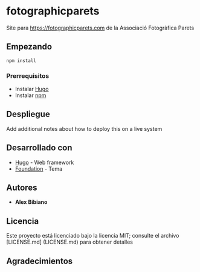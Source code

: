 # fotographicparets

Site para https://fotographicparets.com de la Associació Fotogràfica Parets

## Empezando

```
npm install
```

### Prerrequisitos

* Instalar [Hugo](https://gohugo.io/getting-started/installing/)
* Instalar [npm](https://www.npmjs.com/get-npm/)

## Despliegue

Add additional notes about how to deploy this on a live system

## Desarrollado con

* [Hugo](https://gohugo.io/) - Web framework
* [Foundation](https://foundation.zurb.com/) - Tema

## Autores

* **Alex Bibiano**

## Licencia

Este proyecto está licenciado bajo la licencia MIT; consulte el archivo [LICENSE.md] (LICENSE.md) para obtener detalles

## Agradecimientos
